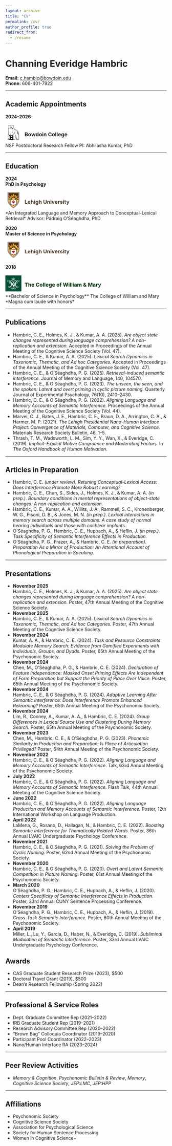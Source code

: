 ```yaml
---
layout: archive
title: "CV"
permalink: /cv/
author_profile: true
redirect_from:
  - /resume
---
```


# Channing Everidge Hambric

**Email:** c.hambic@bowdoin.edu  
**Phone:** 606-401-7922  

---

## Academic Appointments

**2024–2026**
<div style="display: flex; align-items: center;">
  <!-- Image on the left -->
  <div style="margin-right: 10px;">
    <img src="/images/bowdoin.png" alt="Lehigh University Logo" width="50;">
  </div>

  <!-- Header on the right -->
  <div>
    <h3>Bowdoin College</h3>
  </div>
</div>  
NSF Postdoctoral Research Fellow  
PI: Abhilasha Kumar, PhD

---

## Education

**2024**  
**PhD in Psychology**  
<div style="display: flex; align-items: center;">
  <!-- Image on the left -->
  <div style="margin-right: 10px;">
    <img src="/images/lehigh.png" alt="Lehigh University Logo" width="50;">
  </div>

  <!-- Header on the right -->
  <div>
    <h3 style="color: #4c3f2b;">Lehigh University</h3>
  </div>
</div> 
*An Integrated Language and Memory Approach to Conceptual-Lexical Retrieval*  
Advisor: Pádraig O’Séaghdha, PhD

**2020**  
**Master of Science in Psychology**  
<div style="display: flex; align-items: center;">
  <!-- Image on the left -->
  <div style="margin-right: 10px;">
    <img src="/images/lehigh.png" alt="Lehigh University Logo" width="50;">
  </div>

  <!-- Header on the right -->
  <div>
    <h3 style="color: #4c3f2b;">Lehigh University</h3>
  </div>
</div>

**2018**  
<div style="display: flex; align-items: center;">
  <!-- Image on the left -->
  <div style="margin-right: 10px;">
    <img src="/images/wm.png" alt="Lehigh University Logo" width="50;">
  </div>

  <!-- Header on the right -->
  <div>
    <h3 style="color: #003300;">The College of William & Mary</h3>
  </div>
</div>
**Bachelor of Science in Psychology**  
The College of William and Mary  
*Magna cum laude with honors*

---

## Publications

- Hambric, C. E., Holmes, K. J., & Kumar, A. A. (2025). *Are object state changes represented during language comprehension? A non-replication and extension.* Accepted in Proceedings of the Annual Meeting of the Cognitive Science Society (Vol. 47).  
- Hambric, C. E., & Kumar, A. A. (2025). *Lexical Search Dynamics in Taxonomic, Thematic, and Ad hoc Categories.* Accepted in Proceedings of the Annual Meeting of the Cognitive Science Society (Vol. 47).  
- Hambric, C. E., & O’Séaghdha, P. G. (2025). *Retrieval-induced semantic interference.* Journal of Memory and Language, 140, 104570.  
- Hambric, C. E., & O’Séaghdha, P. G. (2023). *The unseen, the seen, and the spoken: Latent and overt priming in cyclic picture naming.* Quarterly Journal of Experimental Psychology, 76(10), 2410–2430.  
- Hambric, C. E., & O’Séaghdha, P. G. (2022). *Aligning Language and Memory Accounts of Semantic Interference.* Proceedings of the Annual Meeting of the Cognitive Science Society (Vol. 44).  
- Marvel, C. J., Bates, J. E., Hambric, C. E., Braun, D. A., Arrington, C. A., & Harmer, M. P. (2021). *The Lehigh Presidential Nano-Human Interface Project: Convergence of Materials, Computer, and Cognitive Science.* Materials Research Society Bulletin, 46, 1–5.  
- Thrash, T. M., Wadsworth, L. M., Sim, Y. Y., Wan, X., & Everidge, C. (2019). *Implicit–Explicit Motive Congruence and Moderating Factors.* In *The Oxford Handbook of Human Motivation*.  

---

## Articles in Preparation

- Hambric, C. E. *(under review)*. *Retuning Conceptual-Lexical Access: Does Interference Promote More Robust Learning?*  
- Hambric, C. E., Chun, S., Sides, J., Holmes, K. J., & Kumar, A. A. *(in prep.)*. *Boundary conditions in mental representations of object-state changes: A non-replication and extension.*  
- Hambric, C. E., Kumar, A. A., Willits, J. A., Rammell, S. C., Kronenberger, W. G., Pisoni, D. B., & Jones, M. N. *(in prep.)*. *Lexical interactions in memory search across multiple domains: A case study of normal hearing individuals and those with cochlear implants.*  
- O’Séaghdha, P. G., Hambric, C. E., Hupbach, A., & Heflin, J. *(in prep.)*. *Task Specificity of Semantic Interference Effects in Production.*  
- O’Séaghdha, P. G., Frazer, A., & Hambric, C. E. *(in preparation)*. *Preparation As a Mirror of Production: An Attentional Account of Phonological Preparation in Speaking.*

---

## Presentations

- **November 2025**  
  Hambric, C. E., Holmes, K. J., & Kumar, A. A. (2025). *Are object state changes represented during language comprehension? A non-replication and extension.* Poster, 47th Annual Meeting of the Cognitive Science Society.  
- **November 2025**  
  Hambric, C. E., & Kumar, A. A. (2025). *Lexical Search Dynamics in Taxonomic, Thematic, and Ad hoc Categories.* Poster, 47th Annual Meeting of the Cognitive Science Society.  
- **November 2024**  
  Kumar, A. A., & Hambric, C. E. (2024). *Task and Resource Constraints Modulate Memory Search: Evidence from Gamified Experiments with Individuals, Groups, and Dyads.* Poster, 65th Annual Meeting of the Psychonomic Society.  
- **November 2024**  
  Chen, M., O’Séaghdha, P. G., & Hambric, C. E. (2024). *Declaration of Feature Independence: Masked Onset Priming Effects Are Independent of Form Preparation but Support the Priority of Place Over Voice.* Poster, 65th Annual Meeting of the Psychonomic Society.  
- **November 2024**  
  Hambric, C. E., & O’Séaghdha, P. G. (2024). *Adaptive Learning After Semantic Interference: Does Interference Promote Enhanced Relearning?* Poster, 65th Annual Meeting of the Psychonomic Society.  
- **November 2024**  
  Lim, R., Cooney, A., Kumar, A. A., & Hambric, C. E. (2024). *Group Differences in Lexical Source Use and Clustering During Memory Search.* Poster, 65th Annual Meeting of the Psychonomic Society.  
- **November 2023**  
  Chen, M., Hambric, C. E., & O’Séaghdha, P. G. (2023). *Phonemic Similarity in Production and Preparation: Is Place of Articulation Privileged?* Poster, 64th Annual Meeting of the Psychonomic Society.  
- **November 2022**  
  Hambric, C. E., & O’Séaghdha, P. G. (2022). *Aligning Language and Memory Accounts of Semantic Interference.* Talk, 63rd Annual Meeting of the Psychonomic Society.  
- **July 2022**  
  Hambric, C. E., & O’Séaghdha, P. G. (2022). *Aligning Language and Memory Accounts of Semantic Interference.* Flash Talk, 44th Annual Meeting of the Cognitive Science Society.  
- **June 2022**  
  Hambric, C. E., & O’Séaghdha, P. G. (2022). *Aligning Language Production and Memory Accounts of Semantic Interference.* Poster, 12th International Workshop on Language Production.  
- **April 2022**  
  LaMena, G., Rosano, D., Hallagan, N., & Hambric, C. E. (2022). *Boosting Semantic Interference for Thematically Related Words.* Poster, 36th Annual LVAIC Undergraduate Psychology Conference.  
- **November 2021**  
  Hambric, C. E., & O’Séaghdha, P. G. (2021). *Solving the Problem of Cyclic Naming.* Poster, 62nd Annual Meeting of the Psychonomic Society.  
- **November 2020**  
  Hambric, C. E., & O’Séaghdha, P. G. (2020). *Overt and Latent Semantic Competition in Picture Naming.* Poster, 61st Annual Meeting of the Psychonomic Society.  
- **March 2020**  
  O’Séaghdha, P. G., Hambric, C. E., Hupbach, A., & Heflin, J. (2020). *Context Specificity of Semantic Interference Effects in Production.* Poster, 33rd Annual CUNY Sentence Processing Conference.  
- **November 2019**  
  O’Séaghdha, P. G., Hambric, C. E., Hupbach, A., & Heflin, J. (2019). *Cross-Task Semantic Interference.* Poster, 60th Annual Meeting of the Psychonomic Society.  
- **April 2019**  
  Miller, L., Lu, Y., Garcia, D., Haber, N., & Everidge, C. (2019). *Subliminal Modulation of Semantic Interference.* Poster, 33rd Annual LVAIC Undergraduate Psychology Conference.  


## Awards

- CAS Graduate Student Research Prize (2023), $500  
- Doctoral Travel Grant (2019), $500  
- Dean’s Research Fellowship (Spring 2022)

---

## Professional & Service Roles

- Dept. Graduate Committee Rep (2021–2022)  
- IRB Graduate Student Rep (2019–2021)  
- Research Advisory Committee Rep (2020–2022)  
- “Brown Bag” Colloquia Coordinator (2019–2020)  
- Participant Pool Coordinator (2022–2023)  
- Nano/Human Interface RA (2023–2024)

---

## Peer Review Activities

- *Memory & Cognition*, *Psychonomic Bulletin & Review*, *Memory*, *Cognitive Science Society*, *JEP:LMC*, *JEP:HPP*

---

## Affiliations

- Psychonomic Society  
- Cognitive Science Society  
- Association for Psychological Science  
- Society for Human Sentence Processing  
- Women in Cognitive Science+